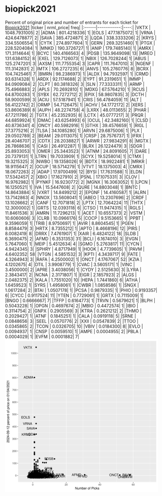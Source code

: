 # biopick2021
Percent of original price and number of entrants for each ticket for [Biopick2021](https://twitter.com/hashtag/Biopick2021)
|ticker |   nrml_price| freq|
|:------|------------:|----:|
|VKTX   | 1048.7931005|    2|
|ADMA   |  801.4218336|    1|
|EOLS   |  477.1875072|    1|
|VRNA   |  424.6478877|    2|
|SAVA   |  385.4724871|    2|
|LQDA   |  338.3333206|    2|
|KRYS   |  334.5506554|    1|
|CYTK   |  274.8977604|    1|
|GERN   |  269.3251460|    1|
|PTGX   |  228.5204084|    1|
|MNKD   |  190.3726727|    1|
|ANIP   |  179.7485140|    1|
|AMRX   |  171.3114644|    1|
|BCYC   |  140.4166563|    4|
|PDSB   |  135.9649098|   13|
|MREO   |  131.6384152|    8|
|EXEL   |  129.7126073|    1|
|NBIX   |  126.7028244|    1|
|ABUS   |  125.2747201|    3|
|AXSM   |  111.7755354|    3|
|CAPR   |  111.7647010|    3|
|NGENF  |  111.3142831|    2|
|IMTX   |  106.2727235|    6|
|ANVS   |  105.2760776|    8|
|BCRX   |  104.7425461|    7|
|BMRN   |   98.2386973|    1|
|ALDX   |   94.7932597|    1|
|CRMD   |   93.6314328|    1|
|ARDX   |   92.1174688|    2|
|EYPT   |   91.2319651|    1|
|IMMP   |   84.0909084|    2|
|CLPT   |   80.3818326|    3|
|SLN    |   77.3333311|    1|
|ARMP   |   75.4966883|    2|
|APLS   |   70.2692810|    1|
|MDXG   |   67.5764210|    1|
|RCUS   |   64.8700283|    1|
|SYBX   |   62.7272712|    2|
|EPIX   |   58.9807835|    3|
|DCTH   |   58.9000599|    3|
|ACIU   |   57.5187941|    1|
|CRIS   |   56.4784059|   11|
|ALT    |   56.4122742|    2|
|ORMP   |   54.7126475|    1|
|ACHV   |   54.1772172|    2|
|XERS   |   53.8606389|    8|
|AUPH   |   48.2274758|    4|
|LXRX   |   48.0113655|    2|
|PHAR   |   47.7211786|    2|
|TGTX   |   45.2352935|    8|
|LCTX   |   45.0777217|    3|
|PRQR   |   44.6859924|    1|
|DMAC   |   43.6254993|    6|
|OCUL   |   42.3482160|    1|
|CLSD   |   40.8736341|    4|
|ONCY   |   40.5982916|    1|
|GTHX   |   39.4576659|    1|
|RIGL   |   37.3775216|    2|
|TLSA   |   34.1085280|    1|
|ARVN   |   29.6875006|    1|
|PLX    |   29.0502789|    2|
|BEAM   |   29.0113075|    1|
|CRSP   |   28.7576737|    1|
|IFRX   |   28.4046707|    2|
|CDTX   |   28.2038827|    1|
|ARWR   |   27.9834291|    8|
|MGTX   |   26.7868636|    1|
|CASI   |   26.4912287|    1|
|BLRX   |   26.1224479|    3|
|SDGR   |   25.8933053|    1|
|OMER   |   25.3443523|    1|
|ATNM   |   24.8091605|    7|
|DARE   |   20.7379131|    1|
|LTRN   |   19.7033909|    1|
|SCYX   |   19.5258014|    1|
|CTMX   |   19.3215325|    3|
|NWBO   |   19.1358026|    9|
|BDTX   |   18.9922481|    1|
|MRKR   |   18.9115647|    2|
|OCUP   |   18.5714279|    1|
|VTVT   |   18.1375003|    4|
|CMRX   |   18.0672263|    2|
|ADAP   |   17.9700499|   12|
|BYSI   |   17.7631588|    1|
|ELDN   |   17.5342457|    2|
|XBIO   |   17.1627910|    2|
|PSNL   |   17.1075331|    3|
|CLOV   |   16.9762982|    1|
|PYNKF  |   16.9230772|    2|
|MGNX   |   16.3063052|    1|
|LPCN   |   16.1250521|    1|
|IVA    |   15.5447608|    2|
|QURE   |   14.8803048|    1|
|BNTC   |   14.8643884|    5|
|VXRT   |   14.8499212|    2|
|EPGNF  |   14.4160587|    1|
|ALRN   |   13.7142863|    4|
|NNOX   |   13.5608041|    1|
|ABEO   |   13.2307696|    2|
|CRDF   |   13.1026662|    2|
|CANF   |   12.7071818|    2|
|LPTX   |   12.7064224|   11|
|THTX   |   12.3000002|    1|
|GRTS   |   12.0393118|    6|
|CTSO   |   11.9474315|    1|
|RGLS   |   11.8461536|    3|
|AMRN   |   11.7296213|    1|
|ACET   |   10.6557373|    2|
|VSTM   |   10.6060606|    3|
|CLRB   |   10.0966176|    5|
|COCP   |    9.5153665|    1|
|PPBT   |    9.3596059|    1|
|TRIB   |    8.9750697|    1|
|AVIR   |    8.8604545|    1|
|PGEN   |    8.8584479|    3|
|HRTX   |    8.7355212|    1|
|APTO   |    8.4668196|   12|
|PIRS   |    8.0082419|    8|
|DRRX   |    7.4761907|    1|
|XAIR   |    6.4824122|   18|
|SLDB   |    6.3690475|    2|
|AFMD   |    6.3531353|   31|
|BCLI   |    6.1674010|    3|
|EVGN   |    5.7647060|    1|
|MEIP   |    5.4512634|    4|
|SGMO   |    5.2763817|   11|
|CYCN   |    4.9424345|    3|
|SPHRY  |    4.8717949|    1|
|HOOK   |    4.7739605|    1|
|PAVM   |    4.6402352|   58|
|VTGN   |    4.5851532|    3|
|KPTI   |    4.3439717|    9|
|FATE   |    4.3264943|    3|
|RAFA   |    4.2500002|    1|
|ONCT   |    4.1767067|   52|
|KZIA   |    4.1202675|    4|
|DTIL   |    3.9908779|    1|
|CVAC   |    3.5605171|    1|
|VINC   |    3.4500000|    2|
|APRE   |    3.4038056|    1|
|CYDY   |    2.5125630|    3|
|LYRA   |    2.3843417|    2|
|NCNA   |    2.3171807|    1|
|EIGR   |    2.1857923|    2|
|ALGS   |    2.0482375|    2|
|KALA   |    1.7551020|   10|
|HEPA   |    1.7441860|    6|
|ATHA   |    1.6459523|    1|
|SYRS   |    1.4958061|    1|
|CWBR   |    1.0858586|    1|
|SNGX   |    1.0617284|    2|
|BTAI   |    1.0507178|    1|
|PCSA   |    0.9879335|    1|
|PHIO   |    0.9193357|    6|
|CYCC   |    0.9117524|   11|
|YTEN   |    0.7729061|    1|
|GRTX   |    0.7115009|    1|
|BNGO   |    0.6666667|    7|
|TFFP   |    0.6164773|    1|
|TRVN   |    0.5679621|    1|
|BLPH   |    0.5043228|    1|
|OPGN   |    0.4697674|    2|
|MBIO   |    0.4472574|    1|
|IBIO   |    0.3114754|    2|
|GNPX   |    0.2905569|    3|
|KTRA   |    0.2621212|    2|
|THMO   |    0.2029427|    1|
|ATNF   |    0.1845251|    1|
|CALA   |    0.0919118|    5|
|SRNE   |    0.0848656|    3|
|SEEL   |    0.0570776|    2|
|XXII   |    0.0547839|    2|
|TTOO   |    0.0345865|    2|
|TCON   |    0.0326705|   10|
|VBIV   |    0.0184300|    8|
|EVLO   |    0.0094937|    1|
|CNSP   |    0.0059510|    1|
|AMPE   |    0.0004955|    2|
|PBLA   |    0.0004029|    1|
|EVFM   |    0.0001882|    7|
![retvspicks](biopicks.png?raw=true)

